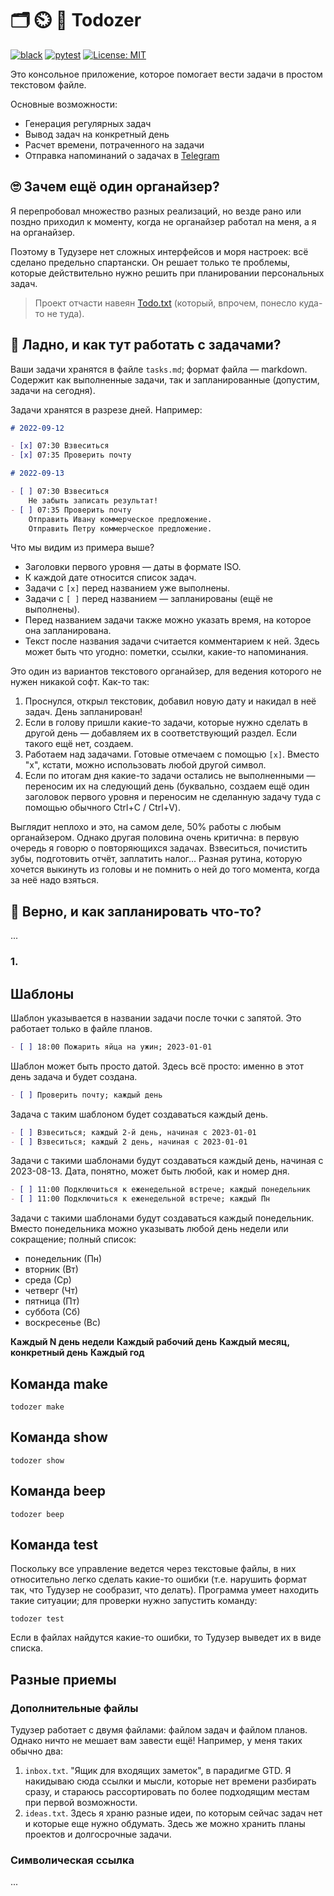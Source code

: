 # 🗂️ ⏲️ 📅 Todozer

[![black](https://github.com/vkostyanetsky/Todozer/actions/workflows/black.yml/badge.svg)](https://github.com/vkostyanetsky/Todozer/actions/workflows/black.yml) [![pytest](https://github.com/vkostyanetsky/Todozer/actions/workflows/pytest.yaml/badge.svg)](https://github.com/vkostyanetsky/Todozer/actions/workflows/pytest.yaml) [![License: MIT](https://img.shields.io/badge/License-MIT-yellow.svg)](https://opensource.org/licenses/MIT)

Это консольное приложение, которое помогает вести задачи в простом текстовом файле. 

Основные возможности: 

- Генерация регулярных задач
- Вывод задач на конкретный день
- Расчет времени, потраченного на задачи
- Отправка напоминаний о задачах в [Telegram](https://telegram.org)

## 🙄 Зачем ещё один органайзер?

Я перепробовал множество разных реализаций, но везде рано или поздно приходил к моменту, когда не органайзер работал на меня, а я на органайзер. 

Поэтому в Тудузере нет сложных интерфейсов и моря настроек: всё сделано предельно спартански. Он решает только те проблемы, которые действительно нужно решить при планировании персональных задач. 

> Проект отчасти навеян [Todo.txt](http://todotxt.org) (который, впрочем, понесло куда-то не туда). 

## 🤔 Ладно, и как тут работать с задачами?

Ваши задачи хранятся в файле `tasks.md`; формат файла — markdown. Содержит как выполненные задачи, так и запланированные (допустим, задачи на сегодня). 

Задачи хранятся в разрезе дней. Например:   

```markdown
# 2022-09-12

- [x] 07:30 Взвеситься
- [x] 07:35 Проверить почту

# 2022-09-13

- [ ] 07:30 Взвеситься
    Не забыть записать результат!
- [ ] 07:35 Проверить почту 
    Отправить Ивану коммерческое предложение.
    Отправить Петру коммерческое предложение.  
```

Что мы видим из примера выше?

- Заголовки первого уровня — даты в формате ISO.
- К каждой дате относится список задач. 
- Задачи с `[x]` перед названием уже выполнены.
- Задачи с `[ ]` перед названием — запланированы (ещё не выполнены).
- Перед названием задачи также можно указать время, на которое она запланирована.
- Текст после названия задачи считается комментарием к ней. Здесь может быть что угодно: пометки, ссылки, какие-то напоминания.

Это один из вариантов текстового органайзер, для ведения которого не нужен никакой софт. Как-то так: 

1. Проснулся, открыл текстовик, добавил новую дату и накидал в неё задач. День запланирован!
2. Если в голову пришли какие-то задачи, которые нужно сделать в другой день — добавляем их в соответствующий раздел. Если такого ещё нет, создаем. 
3. Работаем над задачами. Готовые отмечаем с помощью `[x]`. Вместо "x", кстати, можно использовать любой другой символ. 
4. Если по итогам дня какие-то задачи остались не выполненными — переносим их на следующий день (буквально, создаем ещё один заголовок первого уровня и переносим не сделанную задачу туда с помощью обычного Ctrl+C / Ctrl+V).  

Выглядит неплохо и это, на самом деле, 50% работы с любым органайзером. Однако другая половина очень критична: в первую очередь я говорю о повторяющихся задачах. Взвеситься, почистить зубы, подготовить отчёт, заплатить налог... Разная рутина, которую хочется выкинуть из головы и не помнить о ней до того момента, когда за неё надо взяться. 

## 🤔 Верно, и как запланировать что-то?

...






### 1. 

## Шаблоны

Шаблон указывается в названии задачи после точки с запятой. Это работает только в файле планов.  

```markdown
- [ ] 18:00 Пожарить яйца на ужин; 2023-01-01 
```

Шаблон может быть просто датой. Здесь всё просто: именно в этот день задача и будет создана. 

```markdown
- [ ] Проверить почту; каждый день 
```

Задача с таким шаблоном будет создаваться каждый день.

```markdown
- [ ] Взвеситься; каждый 2-й день, начиная с 2023-01-01 
- [ ] Взвеситься; каждый 2 день, начиная с 2023-01-01
```

Задачи с такими шаблонами будут создаваться каждый день, начиная с 2023-08-13. Дата, понятно, может быть любой, как и номер дня. 

```markdown
- [ ] 11:00 Подключиться к еженедельной встрече; каждый понедельник
- [ ] 11:00 Подключиться к еженедельной встрече; каждый Пн
```

Задачи с такими шаблонами будут создаваться каждый понедельник. Вместо понедельника можно указывать любой день недели или сокращение; полный список:

- понедельник (Пн)
- вторник (Вт)
- среда (Ср)
- четверг (Чт)
- пятница (Пт) 
- суббота (Сб)
- воскресенье (Вс)

**Каждый N день недели**
**Каждый рабочий день**
**Каждый месяц, конкретный день**
**Каждый год**

## Команда make

```commandline
todozer make
```

## Команда show 

```commandline
todozer show
```

## Команда beep 

```commandline
todozer beep
```

## Команда test

Поскольку все управление ведется через текстовые файлы, в них относительно легко сделать какие-то ошибки (т.е. нарушить формат так, что Тудузер не сообразит, что делать). Программа умеет находить такие ситуации; для проверки нужно запустить команду: 

```commandline
todozer test
```

Если в файлах найдутся какие-то ошибки, то Тудузер выведет их в виде списка.

## Разные приемы

### Дополнительные файлы

Тудузер работает с двумя файлами: файлом задач и файлом планов. Однако ничто не мешает вам завести ещё! Например, у меня таких обычно два:

1. `inbox.txt`. "Ящик для входящих заметок", в парадигме GTD. Я накидываю сюда ссылки и мысли, которые нет времени разбирать сразу, и стараюсь рассортировать по более подходящим местам при первой возможности.
2. `ideas.txt`. Здесь я храню разные идеи, по которым сейчас задач нет и которые еще нужно обдумать. Здесь же можно хранить планы проектов и долгосрочные задачи. 

### Символическая ссылка

...